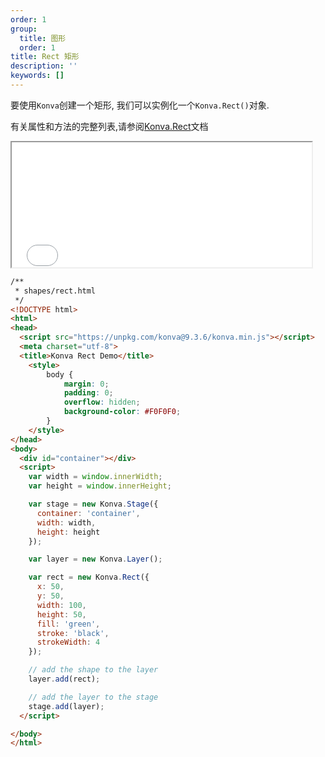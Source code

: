 ```yaml
---
order: 1
group:
  title: 图形
  order: 1
title: Rect 矩形
description: ''
keywords: []
---
```


要使用`Konva`创建一个矩形, 我们可以实例化一个`Konva.Rect()`对象.  

有关属性和方法的完整列表,请参阅[Konva.Rect](https://konvajs.github.io/api/Konva.Rect.html)文档


<iframe src="/downloads/code/shapes/rect.html" style="width: 50vw; height: 200px;"></iframe>


```html
/**
 * shapes/rect.html
 */
<!DOCTYPE html>
<html>
<head>
  <script src="https://unpkg.com/konva@9.3.6/konva.min.js"></script>
  <meta charset="utf-8">
  <title>Konva Rect Demo</title>
    <style>
        body {
            margin: 0;
            padding: 0;
            overflow: hidden;
            background-color: #F0F0F0;
        }
    </style>
</head>
<body>
  <div id="container"></div>
  <script>
    var width = window.innerWidth;
    var height = window.innerHeight;

    var stage = new Konva.Stage({
      container: 'container',
      width: width,
      height: height
    });

    var layer = new Konva.Layer();

    var rect = new Konva.Rect({
      x: 50,
      y: 50,
      width: 100,
      height: 50,
      fill: 'green',
      stroke: 'black',
      strokeWidth: 4
    });

    // add the shape to the layer
    layer.add(rect);

    // add the layer to the stage
    stage.add(layer);
  </script>

</body>
</html>
```
